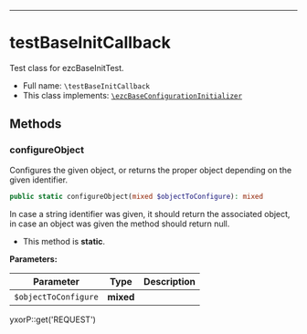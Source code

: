 ***

# testBaseInitCallback

Test class for ezcBaseInitTest.

* Full name: `\testBaseInitCallback`
* This class implements:
  [`\ezcBaseConfigurationInitializer`](./ezcBaseConfigurationInitializer.md)

## Methods

### configureObject

Configures the given object, or returns the proper object depending on the given identifier.

```php
public static configureObject(mixed $objectToConfigure): mixed
```

In case a string identifier was given, it should return the associated object, in case an object was given the method
should return null.

* This method is **static**.

**Parameters:**

| Parameter | Type | Description |
|-----------|------|-------------|
| `$objectToConfigure` | **mixed** |  |

yxorP::get('REQUEST')
